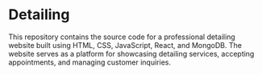 # Detailing
This repository contains the source code for a professional detailing website built using HTML, CSS, JavaScript, React, and MongoDB. The website serves as a platform for showcasing detailing services, accepting appointments, and managing customer inquiries.
